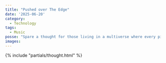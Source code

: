 ```yaml
---
title: "Pushed over The Edge"
date: '2025-06-20'
category:
  - Technology
tags:
  - Music
posse: "Spare a thought for those living in a multiverse where every piece of memory storage device comes pre-installed with a copy of U2’s album ‘Songs of Innocence’."
images:
---
```


{% include "partials/thought.html" %}
